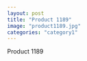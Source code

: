```yaml
---
layout: post
title: "Product 1189"
image: "product1189.jpg"
categories: "category1"
---
```

Product 1189
